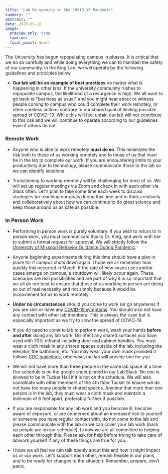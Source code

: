 ```yaml
---
title: "Lab Re-opening in the COVID-19 Pandemic"
summary: ""
abstract: ""
date: 2020-05-18
image:
  preview_only: true
  caption: ''
  focal_point: Smart
---
```


The University has begun repopulating campus in phases. It is critical that we do so carefully and while doing everything we can to maintain the safety of our community. In the King Lab, we will operate by the following guidelines and principles below. 

- **Our lab will be an example of best practices** no matter what is happening in other labs. If the university community rushes to repopulate campus, the likelihood of a resurgence is high. We all want to go back to "business as usual" and you might hear about or witness people coming to campus who could complete their work remotely, or other careless actions contrary to our shared goal of limiting possible spread of COVID-19. While this will feel unfair, our lab will not contribute to this risk and we will continue to operate according to our guidelines even if others do not. 

### Remote Work

- Anyone who is able to work remotely **must do so**. This minimizes the risk both to those of us working remotely and to those of us that must be in the lab to complete our work. If you are encountering limits to your productivity due to technology, please communicate those to the lab so we can identify solutions. 

- Transitioning to working remotely will be challenging for most of us. We will set up regular meetings via Zoom and check in with each other via Slack often. Let's plan to take some time each week to discuss strategies for reaching our goals during this time and to think creatively and collaboratively about how we can continue to do great science and keep those around us as safe as possible.   

### In Person Work

- Performing in person work is purely voluntary. If you wish to return to in person work, you must communicate this to Dr. King, and work with her to submit a formal request for approval. We will strictly follow the [University of Missouri Behavior Guidance During Pandemic](https://mualert.missouri.edu/coronavirus/renewal/precautions.html). 

- Anyone beginning experiments during this time should have a plan in place for if campus shuts down again. I hope we all remember how quickly this occurred in March. If the rate of new cases rises and/or cases emerge on campus, a shutdown will likely occur again. These scenarios are real possibilities and are part of why it is so important that we all do our best to ensure that those of us working in person are doing so out of real necessity and not simply because it would be inconvienent for us to work remotely. 

- **Under no circumstances** should you come to work (or go anywhere) if you are sick or have any [COVID-19 symptoms](https://www.cdc.gov/coronavirus/2019-ncov/symptoms-testing/symptoms.html). You should also not have any contact with other lab members. This is always the case but is especially important as we try to slow the spread of COVID-19. 

- If you do need to come to lab to perform work, wash your hands **before and after** doing any lab work. Disinfect any shared surfaces you have used with 70% ethanol including door and cabinet handles. You must wear a cloth mask in any shared spaces outside of the lab, including the elevator, the bathroom, etc. You may wear your own mask provided it follows [CDC guidelines](https://www.cdc.gov/coronavirus/2019-ncov/prevent-getting-sick/diy-cloth-face-coverings.html), otherwise, the lab will provide one for you.  

- We will not have more than three people in the same lab space at a time. Our schedule is on the google sheet pinned in our Lab Slack. No one is allowed to be in Tucker Hall if it is not on the schedule. We will also coordinate with other members of the 4th floor Tucker to ensure we do not have too many people in shared spaces. Anytime that more than one person is in the lab, they must wear a cloth mask and maintain a minimum of 6 feet apart, preferably further if possible.

- If you are responsible for any lab work and you become ill, become aware of exposure, or are concerned about an increased risk to yourself or someone you have regular contact with, do not come to the lab and please communicate with the lab so we can cover your lab work (back up people are on our schedule). I know we are all committed to helping each other through this. Please ask for help before trying to take care of labwork yourself if any of these things are true for you.

- I hope we all feel we can talk openly about this and how it might impact us or our work. Let's support each other, remain flexible in our plans, and to be ready for changes to the situation. Remember, prepare, don’t panic.



